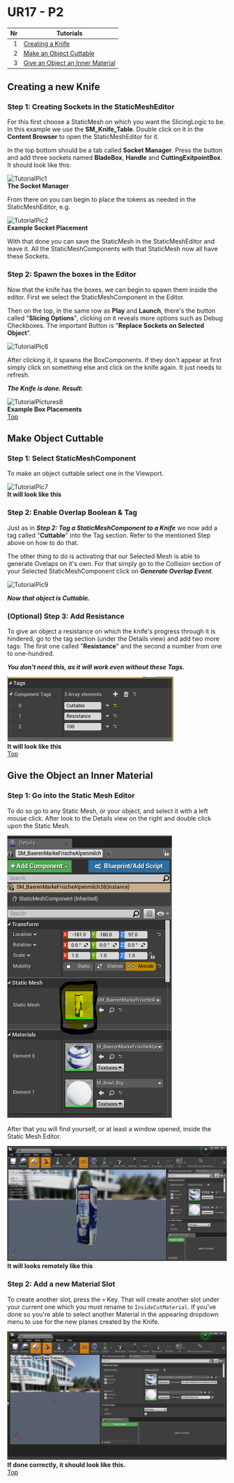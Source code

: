# UR17 - P2

| Nr | Tutorials |
|----:|--------|
|1| [Creating a Knife](#creating-a-new-knife) |
|2| [Make an Object Cuttable](#make-object-cuttable) |
|3| [Give an Object an Inner Material](#give-the-object-an-inner-material)|

## Creating a new Knife

### Step 1: Creating Sockets in the StaticMeshEditor

For this first choose a StaticMesh on which you want the SlicingLogic to be.
In this example we use the **SM_Knife_Table**. Double click on it in the
**Content Browser** to open the StaticMeshEditor for it.

In the top bottom should be a tab called **Socket Manager**. Press the button
and add three sockets named **BladeBox**, **Handle** and **CuttingExitpointBox**.
It should look like this:

![TutorialPic1](TutorialPictures/1.PNG)  
**The Socket Manager**

From there on you can begin to place the tokens as needed in the StaticMeshEditor, e.g.

![TutorialPic2](TutorialPictures/2.PNG)  
**Example Socket Placement**

With that done you can save the StaticMesh in the StaticMeshEditor and leave it.
All the StaticMeshComponents with that StaticMesh now all have these Sockets.

### Step 2: Spawn the boxes in the Editor

Now that the knife has the boxes, we can begin to spawn them inside the editor.
First we select the StaticMeshComponent in the Editor.

Then on the top, in the same row as **Play** and **Launch**, there's the button
called "**Slicing Options**", clicking on it reveals more options such as Debug
Checkboxes. The important Button is "**Replace Sockets on Selected Object**".

![TutorialPic6](TutorialPictures/6.PNG)  

After clicking it, it spawns the BoxComponents. If they don't appear at first
simply click on something else and click on the knife again. It just needs
to refresh.

***The Knife is done. Result:***

![TutorialPictures8](TutorialPictures/8.PNG)  
**Example Box Placements**  
[Top](#ur17-p2)

## Make Object Cuttable

### Step 1: Select StaticMeshComponent

To make an object cuttable select one in the Viewport.

![TutorialPic7](TutorialPictures/7.PNG)  
**It will look like this**

### Step 2: Enable Overlap Boolean & Tag

Just as in ***Step 2: Tag a StaticMeshComponent to a Knife*** we now add a
tag called "**Cuttable**" into the Tag section. Refer to the mentioned Step
above on how to do that.

The other thing to do is activating that our Selected Mesh is able to generate
Ovelaps on it's own. For that simply go to the Collision section of your Selected
StaticMeshComponent click on ***Generate Overlap Event***.

![TutorialPic9](TutorialPictures/9.PNG)  

***Now that object is Cuttable.***

### (Optional) Step 3: Add Resistance
To give an object a resistance on which the knife's progress through it is hindered, go to the tag section (under the Details view) and add two more tags: The first one called "**Resistance**" and the second a number from one to one-hundred.  

***You don't need this, as it will work even without these Tags.***  

![TutorialPic10](TutorialPictures/12.PNG)  
**It will look like this**  
[Top](#ur17-p2)

## Give the Object an Inner Material

### Step 1: Go into the Static Mesh Editor
To do so go to any Static Mesh, or your object, and select it with a left mouse click. After look to the Details view on the right and double click upon the Static Mesh.

![Which one?](TutorialPictures/13.PNG)    

After that you will find yourself, or at least a window opened, inside the Static Mesh Editor.

![Static Mesh Editor](TutorialPictures/14.PNG)  
**It will looks remotely like this**

### Step 2: Add a new Material Slot

To create another slot, press the `+` Key. That will create another slot under your current one which you must rename to `InsideCutMaterial`. If you've done so you're able to select another Material in the appearing dropdown menu to use for the new planes created by the Knife.

![Innter Material](TutorialPictures/InnerMaterial.png)  
**If done correctly, it should look like this.**  
[Top](#ur17-p2)
